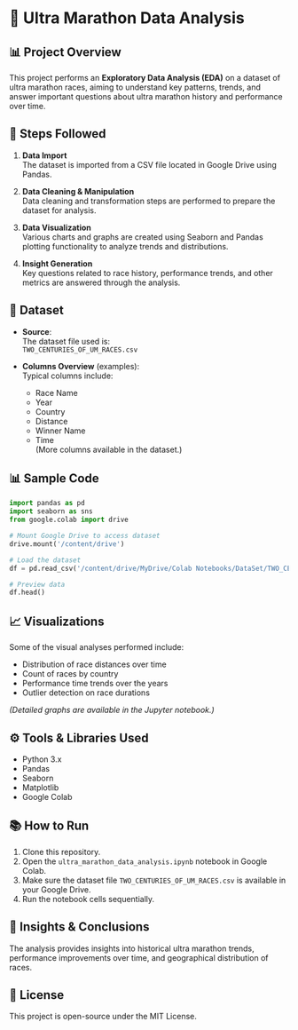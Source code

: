 
# 🏃 Ultra Marathon Data Analysis

## 📊 Project Overview
This project performs an **Exploratory Data Analysis (EDA)** on a dataset of ultra marathon races, aiming to understand key patterns, trends, and answer important questions about ultra marathon history and performance over time.

## 🚀 Steps Followed

1. **Data Import**  
   The dataset is imported from a CSV file located in Google Drive using Pandas.

2. **Data Cleaning & Manipulation**  
   Data cleaning and transformation steps are performed to prepare the dataset for analysis.

3. **Data Visualization**  
   Various charts and graphs are created using Seaborn and Pandas plotting functionality to analyze trends and distributions.

4. **Insight Generation**  
   Key questions related to race history, performance trends, and other metrics are answered through the analysis.

## 📁 Dataset

- **Source**:  
  The dataset file used is:  
  `TWO_CENTURIES_OF_UM_RACES.csv`

- **Columns Overview** (examples):  
  Typical columns include:  
  - Race Name  
  - Year  
  - Country  
  - Distance  
  - Winner Name  
  - Time  
  (More columns available in the dataset.)

## 📊 Sample Code

```python
import pandas as pd
import seaborn as sns
from google.colab import drive

# Mount Google Drive to access dataset
drive.mount('/content/drive')

# Load the dataset
df = pd.read_csv('/content/drive/MyDrive/Colab Notebooks/DataSet/TWO_CENTURIES_OF_UM_RACES.csv')

# Preview data
df.head()
```

## 📈 Visualizations

Some of the visual analyses performed include:
- Distribution of race distances over time
- Count of races by country
- Performance time trends over the years
- Outlier detection on race durations

*(Detailed graphs are available in the Jupyter notebook.)*

## ⚙️ Tools & Libraries Used

- Python 3.x  
- Pandas  
- Seaborn  
- Matplotlib  
- Google Colab

## 📚 How to Run

1. Clone this repository.
2. Open the `ultra_marathon_data_analysis.ipynb` notebook in Google Colab.
3. Make sure the dataset file `TWO_CENTURIES_OF_UM_RACES.csv` is available in your Google Drive.
4. Run the notebook cells sequentially.

## 🎯 Insights & Conclusions

The analysis provides insights into historical ultra marathon trends, performance improvements over time, and geographical distribution of races.

## 📄 License

This project is open-source under the MIT License.
